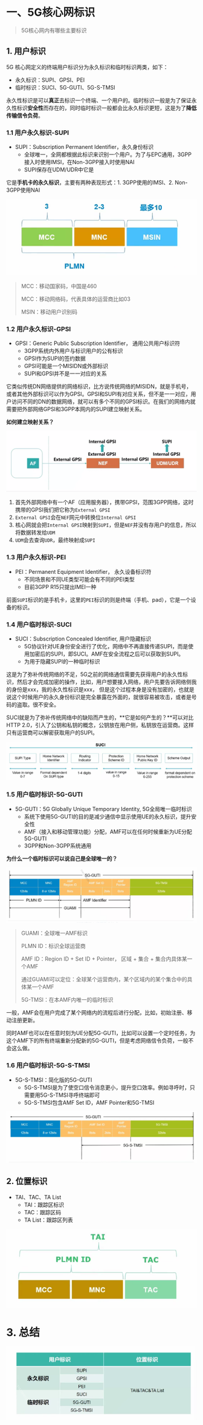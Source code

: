 # 一、5G核心网标识

>   5G核心网内有哪些主要标识



## 1. 用户标识

5G 核心网定义的终端用户标识分为永久标识和临时标识两类，如下：

-   永久标识：SUPI、GPSI、PEI
-   临时标识：SUCI、5G-GUTI、5G-S-TMSI

永久性标识是可以**真正**去标识一个终端、一个用户的。临时标识一般是为了保证永久性标识**安全性**而存在的，同时临时标识一般都会比永久标识更短，这是为了**降低传输信令负荷**。



### 1.1 用户永久标识-SUPI

-   SUPI：Subscription Permanent Identifier，永久身份标识
    -   全球唯一，全网都根据此标识来识别一个用户。为了与EPC通用，3GPP接入时使用IMSI，在Non-3GPP接入时使用NAI
    -   SUPI保存在UDM/UDR中它是

它是**手机卡的永久标识**，主要有两种表现形式：1. 3GPP使用的IMSI、2. Non-3GPP使用NAI

![1666167200284](assets/1666167200284.png)

>    MCC：移动国家码，中国是460
>
>   MCC：移动网络码，代表具体的运营商比如03
>
>   MSIN：移动用户识别码



### 1.2 用户永久标识-GPSI

-   GPSI：Generic Public Subscription Identifier， 通用公共用户标识符
    -   3GPP系统内外用户与标识用户的公有标识
    -   GPSI作为SUPI的签约数据
    -   GPSI可能是一个MISIDN或外部标识
    -   SUPI和GPSI并不是一一对应的关系



​	它类似传统DN网络提供的网络标识，比方说传统网络的MISIDN，就是手机号，或者其他外部标识可以作为GPSI。GPSI和SUPI有对应关系，但不是一一对应，用户访问不同的DN的数据网络，就可以有多个不同的GPSI标识。在我们的网络内就需要把外部网络GPSI和3GPP本网内的SUPI建立映射关系。

**如何建立映射关系？**

![1666167806127](assets/1666167806127.png)

1.  首先外部网络中有一个AF（应用服务器），携带GPSI，范围3GPP网络，这时携带的GPSI我们把它称为`External GPSI`
2.  `External GPSI`会在`NEF`网元中转换位`Internal GPSI`
3.  核心网就会把`Internal GPSI`映射到`SUPI`，但是`NEF`并没有存用户的信息，所以将数据转发给`UDM`
4.  `UDM`会去查询`UDR`，最终映射成`SUPI`



### 1.3 用户永久标识-PEI

-   PEI：Permanent Equipment Identifier， 永久设备标识符
    -   不同场景和不同UE类型可能会有不同的PEI类型
    -   目前3GPP R15只提出IMEI一种



​	前面`SUPI`标识的是手机卡，这里的`PEI`标识的则是终端（手机、pad），它是一个设备的标识。



### 1.4 用户临时标识-SUCI

-   SUCI：Subscription Concealed Identifier, 用户隐藏标识
    -   5G协议针对UE身份安全进行了优化，网络中不再直接传递SUPI，而是使用加密后的SUPI，即SUCI。AMF在安全流程之后可以获取到SUPI。
    -   为用于隐藏SUPI的一种临时标识



​	这是为了弥补传统网络的不足，5G之前的网络通信需要先获得用户的永久性标识，然后才会完成加密的操作，比如，用户想要接入网络，用户先要告诉网络侧我的身份是xxx，我的永久性标识是xxx， 但是这个过程本身是没有加密的，也就是说这个时候用户的永久身份标识是完全暴露在外面的，就很容易被攻击，或者是号码的盗取。很不安全。

​	SUCI就是为了弥补传统网络中的缺陷而产生的，**它是如何产生的？**可以对比HTTP 2.0，引入了公钥和私钥的概念，公钥放在用户侧，私钥放在运营商。这样只有运营商可以解密获取用户的SUPI。

![1666169394822](assets/1666169394822.png)



### 1.5 用户临时标识-5G-GUTI

-   5G-GUTI：5G Globally Unique Temporary Identity, 5G全局唯一临时标识
    -   系统下使用5G-GUTI的目的是减少通信中显示使用UE的永久标识，提升安全性
    -   AMF（接入和移动管理功能）分配，AMF可以在任何时候重新为UE分配5G-GUTI
    -   3GPP和Non-3GPP系统通用



**为什么一个临时标识可以说自己是全球唯一的？**

![1666169798460](assets/1666169798460.png)

>   GUAMI：全球唯一AMF标识
>
>   PLMN ID：标识全球运营商
>
>   AMF ID：Region ID + Set ID + Pointer， 区域 + 集合 + 集合内具体某一个AMF
>
>   通过GUAMI可以定位：全球某个运营商内，某个区域内的某个集合中的具体某一个AMF
>
>   5G-TMSI：在本AMF内唯一的临时标识

​	一般，AMF会在用户完成了某个网络内的流程后进行分配，比如，初始注册、移动注册更新。

​	同时AMF也可以在任意时刻为UE分配5G-GUTI，比如可以设置一个定时任务，为这个AMF下的所有终端重新分配新的5G-GUTI，但是考虑网络信令负荷，一般不会这么做。





### 1.6 用户临时标识-5G-S-TMSI

-   5G-S-TMSI：简化版的5G-GUTI
    -   5G-S-TMSI是为了使空口信令消息更小，提升空口效率。例如寻呼时，只需要用5G-S-TMSI寻呼终端即可
    -   5G-S-TMSI包含AMF Set ID，AMF Pointer和5G-TMSI

![1666170507224](assets/1666170507224.png)



## 2. 位置标识

-   TAI、TAC、TA List
    -   TAI：跟踪区标识
    -   TAC：跟踪区码
    -   TA List：跟踪区列表

![1666170668170](assets/1666170668170.png)



# 3. 总结

![1666170719202](assets/1666170719202.png)















